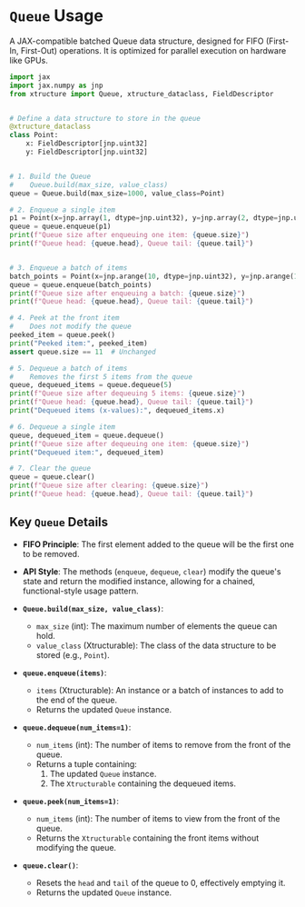 # `Queue` Usage

A JAX-compatible batched Queue data structure, designed for FIFO (First-In, First-Out) operations. It is optimized for parallel execution on hardware like GPUs.

```python
import jax
import jax.numpy as jnp
from xtructure import Queue, xtructure_dataclass, FieldDescriptor


# Define a data structure to store in the queue
@xtructure_dataclass
class Point:
    x: FieldDescriptor[jnp.uint32]
    y: FieldDescriptor[jnp.uint32]


# 1. Build the Queue
#    Queue.build(max_size, value_class)
queue = Queue.build(max_size=1000, value_class=Point)

# 2. Enqueue a single item
p1 = Point(x=jnp.array(1, dtype=jnp.uint32), y=jnp.array(2, dtype=jnp.uint32))
queue = queue.enqueue(p1)
print(f"Queue size after enqueuing one item: {queue.size}")
print(f"Queue head: {queue.head}, Queue tail: {queue.tail}")


# 3. Enqueue a batch of items
batch_points = Point(x=jnp.arange(10, dtype=jnp.uint32), y=jnp.arange(10, 20, dtype=jnp.uint32))
queue = queue.enqueue(batch_points)
print(f"Queue size after enqueuing a batch: {queue.size}")
print(f"Queue head: {queue.head}, Queue tail: {queue.tail}")

# 4. Peek at the front item
#    Does not modify the queue
peeked_item = queue.peek()
print("Peeked item:", peeked_item)
assert queue.size == 11  # Unchanged

# 5. Dequeue a batch of items
#    Removes the first 5 items from the queue
queue, dequeued_items = queue.dequeue(5)
print(f"Queue size after dequeuing 5 items: {queue.size}")
print(f"Queue head: {queue.head}, Queue tail: {queue.tail}")
print("Dequeued items (x-values):", dequeued_items.x)

# 6. Dequeue a single item
queue, dequeued_item = queue.dequeue()
print(f"Queue size after dequeuing one item: {queue.size}")
print("Dequeued item:", dequeued_item)

# 7. Clear the queue
queue = queue.clear()
print(f"Queue size after clearing: {queue.size}")
print(f"Queue head: {queue.head}, Queue tail: {queue.tail}")
```

## Key `Queue` Details

*   **FIFO Principle**: The first element added to the queue will be the first one to be removed.
*   **API Style**: The methods (`enqueue`, `dequeue`, `clear`) modify the queue's state and return the modified instance, allowing for a chained, functional-style usage pattern.

*   **`Queue.build(max_size, value_class)`**:
    *   `max_size` (int): The maximum number of elements the queue can hold.
    *   `value_class` (Xtructurable): The class of the data structure to be stored (e.g., `Point`).

*   **`queue.enqueue(items)`**:
    *   `items` (Xtructurable): An instance or a batch of instances to add to the end of the queue.
    *   Returns the updated `Queue` instance.

*   **`queue.dequeue(num_items=1)`**:
    *   `num_items` (int): The number of items to remove from the front of the queue.
    *   Returns a tuple containing:
        1.  The updated `Queue` instance.
        2.  The `Xtructurable` containing the dequeued items.

*   **`queue.peek(num_items=1)`**:
    *   `num_items` (int): The number of items to view from the front of the queue.
    *   Returns the `Xtructurable` containing the front items without modifying the queue.

*   **`queue.clear()`**:
    *   Resets the `head` and `tail` of the queue to 0, effectively emptying it.
    *   Returns the updated `Queue` instance.
```
